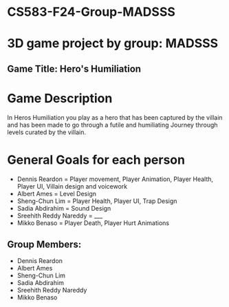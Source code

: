 # CS583-F24-Group-MADSSS
# 3D game project by group: MADSSS

## Game Title: Hero's Humiliation
# Game Description
In Heros Humiliation you play as a hero that has been captured by the villain and has been made to go through a futile and humiliating Journey through levels curated by the villain.

# General Goals for each person
- Dennis Reardon = Player movement, Player Animation, Player Health, Player UI, Villain design and voicework
- Albert Ames = Level Design
- Sheng-Chun Lim = Player Health, Player UI, Trap Design
- Sadia Abdirahim = Sound Design
- Sreehith Reddy Nareddy = ___
- Mikko Benaso = Player Death, Player Hurt Animations

## Group Members:
- Dennis Reardon
- Albert Ames
- Sheng-Chun Lim
- Sadia Abdirahim
- Sreehith Reddy Nareddy
- Mikko Benaso


